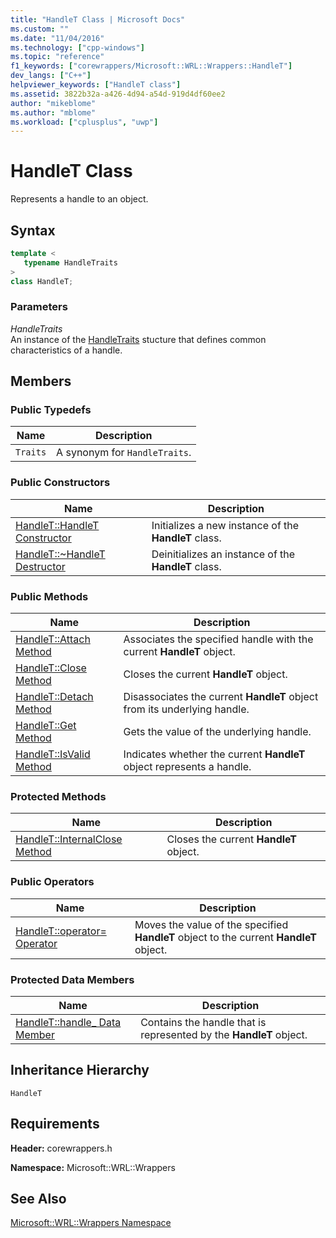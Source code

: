 ```yaml
---
title: "HandleT Class | Microsoft Docs"
ms.custom: ""
ms.date: "11/04/2016"
ms.technology: ["cpp-windows"]
ms.topic: "reference"
f1_keywords: ["corewrappers/Microsoft::WRL::Wrappers::HandleT"]
dev_langs: ["C++"]
helpviewer_keywords: ["HandleT class"]
ms.assetid: 3822b32a-a426-4d94-a54d-919d4df60ee2
author: "mikeblome"
ms.author: "mblome"
ms.workload: ["cplusplus", "uwp"]
---
```

# HandleT Class

Represents a handle to an object.

## Syntax

```cpp
template <
   typename HandleTraits
>
class HandleT;
```

### Parameters

*HandleTraits*  
An instance of the [HandleTraits](../windows/handletraits-structure.md) stucture that defines common characteristics of a handle.

## Members

### Public Typedefs

|Name|Description|
|----------|-----------------|
|`Traits`|A synonym for `HandleTraits`.|

### Public Constructors

|Name|Description|
|----------|-----------------|
|[HandleT::HandleT Constructor](../windows/handlet-handlet-constructor.md)|Initializes a new instance of the **HandleT** class.|
|[HandleT::~HandleT Destructor](../windows/handlet-tilde-handlet-destructor.md)|Deinitializes an instance of the **HandleT** class.|

### Public Methods

|Name|Description|
|----------|-----------------|
|[HandleT::Attach Method](../windows/handlet-attach-method.md)|Associates the specified handle with the current **HandleT** object.|
|[HandleT::Close Method](../windows/handlet-close-method.md)|Closes the current **HandleT** object.|
|[HandleT::Detach Method](../windows/handlet-detach-method.md)|Disassociates the current **HandleT** object from its underlying handle.|
|[HandleT::Get Method](../windows/handlet-get-method.md)|Gets the value of the underlying handle.|
|[HandleT::IsValid Method](../windows/handlet-isvalid-method.md)|Indicates whether the current **HandleT** object represents a handle.|

### Protected Methods

|Name|Description|
|----------|-----------------|
|[HandleT::InternalClose Method](../windows/handlet-internalclose-method.md)|Closes the current **HandleT** object.|

### Public Operators

|Name|Description|
|----------|-----------------|
|[HandleT::operator= Operator](../windows/handlet-operator-assign-operator.md)|Moves the value of the specified **HandleT** object to the current **HandleT** object.|

### Protected Data Members

|Name|Description|
|----------|-----------------|
|[HandleT::handle_ Data Member](../windows/handlet-handle-data-member.md)|Contains the handle that is represented by the **HandleT** object.|

## Inheritance Hierarchy

`HandleT`

## Requirements

**Header:** corewrappers.h

**Namespace:** Microsoft::WRL::Wrappers

## See Also

[Microsoft::WRL::Wrappers Namespace](../windows/microsoft-wrl-wrappers-namespace.md)